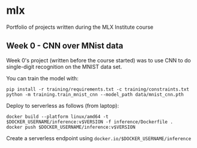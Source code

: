 # mlx

Portfolio of projects written during the MLX Institute course

## Week 0 - CNN over MNist data

Week 0's project (written before the course started) was to use CNN to do single-digit recognition on the MNIST data set.

You can train the model with:

```
pip install -r training/requirements.txt -c training/constraints.txt
python -m training.train_mnist_cnn --model_path data/mnist_cnn.pth
```

Deploy to serverless as follows (from laptop):

```
docker build --platform linux/amd64 -t $DOCKER_USERNAME/inference:v$VERSION -f inference/Dockerfile .
docker push $DOCKER_USERNAME/inference:v$VERSION
```

Create a serverless endpoint using `docker.io/$DOCKER_USERNAME/inference`